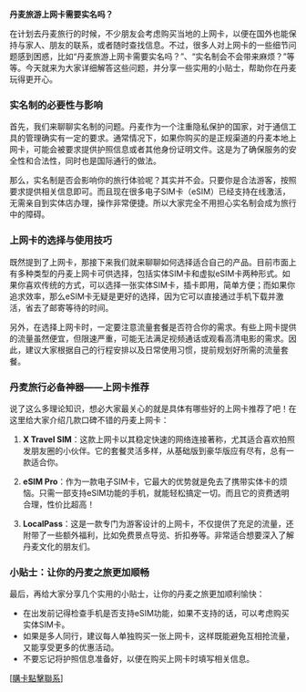 **丹麦旅游上网卡需要实名吗？**

在计划去丹麦旅行的时候，不少朋友会考虑购买当地的上网卡，以便在国外也能保持与家人、朋友的联系，或者随时查找信息。不过，很多人对上网卡的一些细节问题感到困惑，比如“丹麦旅游上网卡需要实名吗？”、“实名制会不会带来麻烦？”等等。今天就来为大家详细解答这些问题，并分享一些实用的小贴士，帮助你在丹麦玩得更开心。

### 实名制的必要性与影响

首先，我们来聊聊实名制的问题。丹麦作为一个注重隐私保护的国家，对于通信工具的管理确实有一定的要求。通常情况下，如果你购买的是正规渠道的丹麦本地上网卡，可能会被要求提供护照信息或者其他身份证明文件。这是为了确保服务的安全性和合法性，同时也是国际通行的做法。

那么，实名制是否会影响你的旅行体验呢？其实并不会。只要你是合法游客，按照要求提供相关信息即可。而且现在很多电子SIM卡（eSIM）已经支持在线激活，无需亲自到实体店办理，操作非常便捷。所以大家完全不用担心实名制会成为旅行中的障碍。

### 上网卡的选择与使用技巧

既然提到了上网卡，那接下来我们就来聊聊如何选择适合自己的产品。目前市面上有多种类型的丹麦上网卡可供选择，包括实体SIM卡和虚拟eSIM卡两种形式。如果你喜欢传统的方式，可以选择一张实体SIM卡，插卡即用，简单方便；而如果你追求效率，那么eSIM卡无疑是更好的选择，因为它可以直接通过手机下载并激活，省去了邮寄等待的时间。

另外，在选择上网卡时，一定要注意流量套餐是否符合你的需求。有些上网卡提供的流量虽然便宜，但限速严重，可能无法满足视频通话或观看高清电影的需求。因此，建议大家根据自己的行程安排以及日常使用习惯，提前规划好所需的流量套餐。

### 丹麦旅行必备神器——上网卡推荐

说了这么多理论知识，想必大家最关心的就是具体有哪些好的上网卡推荐了吧！在这里给大家介绍几款口碑不错的丹麦上网卡：

1. **X Travel SIM**：这款上网卡以其稳定快速的网络连接著称，尤其适合喜欢拍照发朋友圈的小伙伴。它的套餐灵活多样，从基础版到豪华版应有尽有，总有一款适合你。
   
2. **eSIM Pro**：作为一款电子SIM卡，它最大的优势就是免去了携带实体卡的烦恼。只需一部支持eSIM功能的手机，就能轻松搞定一切。而且它的资费透明合理，性价比超高！

3. **LocalPass**：这是一款专门为游客设计的上网卡，不仅提供了充足的流量，还附带了一些额外福利，比如免费景点导览、折扣券等。非常适合想要深入了解丹麦文化的朋友们。

### 小贴士：让你的丹麦之旅更加顺畅

最后，再给大家分享几个实用的小贴士，让你的丹麦之旅更加顺利愉快：

- 在出发前记得检查手机是否支持eSIM功能，如果不支持的话，可以考虑购买实体SIM卡。
- 如果是多人同行，建议每人单独购买一张上网卡，这样既能避免互相抢流量，又能享受更多的优惠活动。
- 不要忘记将护照信息准备好，以便在购买上网卡时填写相关信息。

[[購卡點擊聯系](https://t.me/s/esim1088)]